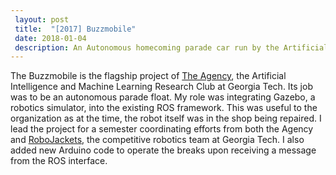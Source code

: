 ```yaml
---
 layout: post
 title:  "[2017] Buzzmobile"
 date: 2018-01-04 
 description: An Autonomous homecoming parade car run by the Artificial Intelligence Club at Georgia Tech
---
```


The Buzzmobile is the flagship project of <a href="https://gtagency.github.io">The Agency</a>, the Artificial      Intelligence and Machine Learning Research Club at Georgia Tech. Its job was to be an autonomous parade float. My  role was integrating Gazebo, a robotics simulator, into the existing ROS framework. This was useful to the         organization as at the time, the robot itself was in the shop being repaired. I lead the project for a semester    coordinating efforts from both the Agency and <a href="https://robojackets.org">RoboJackets</a>, the competitive   robotics team at Georgia Tech. I also added new Arduino code to operate the breaks upon receiving a message from   the ROS interface. 

<figure>
    <img src="{{ '/assets/img/buzzmobile.jpg' | prepend: site.baseurl }} " alt="">
</figure>
